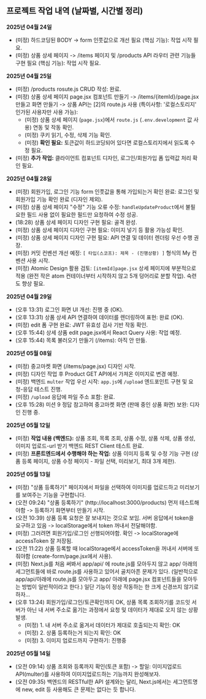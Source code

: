 ## 프로젝트 작업 내역 (날짜별, 시간별 정리)

**2025년 04월 24일**

- (미정) 하드코딩된 BODY -> form 인풋값으로 개선 필요 (핵심 기능): 작업 시작 필요.
- (미정) 상품 상세 페이지 -> /items 페이지 및 /products API 라우터 관련 기능들 구현 필요 (핵심 기능): 작업 시작 필요.

**2025년 04월 25일**

- (미정) /products rosute.js CRUD 작성: 완료.
- (미정) 상품 상세 페이지 page.jsx 컴포넌트 만들기 -> /items/{itemId}/page.jsx 만들고 화면 만들기 -> 상품 API는 [2]의 route.js 사용 (특이사항: '로컬스토리지' 인가된 사용자만 사용 가능):
  - (미정) 상품 상세 페이지 (`page.jsx`)에서 `route.js` (`.env.development` 값 사용) 연동 및 작동 확인.
  - (미정) 쿠키 읽기, 수정, 삭제 기능 확인.
  - (미정) **확인 필요:** 토큰값이 하드코딩되어 있다면 로컬스토리지에서 읽도록 수정 필요.
- (미정) **추가 작업:** 클라이언트 컴포넌트 디자인, 로그인/회원가입 폼 입력값 처리 확인 필요.

**2025년 04월 28일**

- (미정) 회원가입, 로그인 기능 form 인풋값을 통해 가입되는거 확인 완료: 로그인 및 회원가입 기능 확인 완료 (디자인 제외).
- (미정) 상품 상세 페이지 "수정" 기능 오류 수정: `handleUpdateProduct`에서 불필요한 필드 사용 없이 필요한 필드만 요청하여 수정 성공.
- (18:28) 상품 상세 페이지 디자인 구현 필요: 골격 완성.
- (미정) 상품 상세 페이지 디자인 구현 필요: 이미지 넣기 등 활용 가능성 확인.
- (미정) 상품 상세 페이지 디자인 구현 필요: API 연결 및 데이터 렌더링 우선 수행 권장.
- (미정) 커밋 컨벤션 개선 예정: `[ 타입(스코프): 제목 - (진행상황) ]` 형식의 My 컨벤션 사용 시작.
- (미정) Atomic Design 활용 검토: `[itemId]page.jsx` 상세 페이지에 부분적으로 적용 (완전 작은 atom 컨테이너부터 시작하지 않고 5개 덩어리로 분할 작업). 숙련도 향상 필요.

**2025년 04월 29일**

- (오후 13:31) 로그인 화면 UI 개선: 진행 중 (OK).
- (오후 13:31) 상품 상세 API 연결하여 데이터를 렌더링하여 표현: 완료 (OK).
- (미정) edit 폼 구현 완료: JWT 유효성 검사 기반 작동 확인.
- (오후 15:44) 상세 상품 edit page.jsx에서 React Query 사용: 작업 예정.
- (오후 15:44) 목록 불러오기 만들기 (/items): 아직 안 만듦.

**2025년 05월 08일**

- (미정) 중고마켓 화면 (/items/page.jsx) 디자인 시작.
- (미정) 디자인 작업 후 Product GET API에서 가져온 이미지로 변경 예정.
- (미정) 백엔드 `multer` 작업 우선 시작: `app.js`에 `/upload` 엔드포인트 구현 및 요청-응답 테스트 진행.
- (미정) `/upload` 응답에 파일 주소 포함: 완료.
- (오후 15:28) 미션 9 정답 참고하여 중고마켓 화면 (판매 중인 상품 화면) 보완: 디자인 진행 중.

**2025년 05월 12일**

- (미정) **작업 내용 (백엔드):** 상품 조회, 목록 조회, 상품 수정, 상품 삭제, 상품 생성, 이미지 업로드-url 받기 백엔드 REST Client 테스트 완료.
- (미정) **프론트엔드에서 수행해야 하는 작업:** 상품 이미지 등록 및 수정 기능 구현 (상품 등록 페이지, 상품 수정 페이지 - 파일 선택, 미리보기, 최대 3개 제한).

**2025년 05월 13일**

- (미정) "상품 등록하기" 페이지에서 파일을 선택하여 이미지를 업로드하고 미리보기를 보여주는 기능을 구현합니다.
- (오전 09:24) "상품 등록하기" (http://localhost:3000/products) 먼저 테스트해야함 -> 등록하기 화면부터 만들기 시작.
- (오전 10:39) 상품 등록 요청은 잘 보내지는 것으로 보임. 서버 응답에서 token을 요구하고 있음 -> localStorage에서 token 꺼내서 전달해야함.
- (미정) 그러려면 회원가입/로그인 선행되어야함. 확인 -> localStorage에 accessToken 잘 저장됨.
- (오전 11:22) 상품 등록할 때 localStorage에서 accessToken을 꺼내서 서버에 또 줘야함 (create-form/page.jsx에서 사용).
- (미정) Next.js를 처음 써봐서 app/api/ 에 route.js를 모아두지 않고 app/ 아래의 세그먼트들에 바로 route.js를 사용하고 있어서 골치아픈 문제가 있다. (일반적으로 app/api/아래에 route.js를 모아두고 app/ 아래에 page.jsx 컴포넌트들을 모아두는 방법이 일반적이라고 한다.) 일단 기능이 정상 작동하는 한 크게 신경쓰지 않기로 하자...
- (오후 13:24) 회원가입/로그인/토큰확인까지 OK, 상품 목록 조회하기를 코드잇 서버가 아닌 내 서버 주소로 옮기는 과정에서 요청 및 데이터가 제대로 오지 않는 상황 발생.
  - (미정) 1. 내 서버 주소로 옮겨서 데이터가 제대로 호출되는지 확인: OK
  - (미정) 2. 상품 등록하는거 되는지 확인: OK
  - (미정) 3. 이미지 업로드까지 구현하기: 진행중

**2025년 05월 14일**

- (오전 09:14) 상품 조회와 등록까지 확인(토큰 포함) -> 할일: 이미지업로드 API(multer)를 사용하여 이미지업로드하는 기능까지 완성해보자.
- (오전 09:35) 백엔드의 RESTful한 API 설계와는 달리, Next.js에서는 세그먼트명에 new, edit 등 사용해도 큰 문제는 없다는 듯 합니다.

